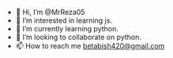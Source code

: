 - 👋 Hi, I’m @MrReza05
- 👀 I’m interested in learning js.
- 🌱 I’m currently learning python.
- 💞️ I’m looking to collaborate on python.
- 📫 How to reach me betabish420@gmail.com

<!---
MrReza05/MrReza05 is a ✨ special ✨ repository because its `README.md` (this file) appears on your GitHub profile.
You can click the Preview link to take a look at your changes.
--->
